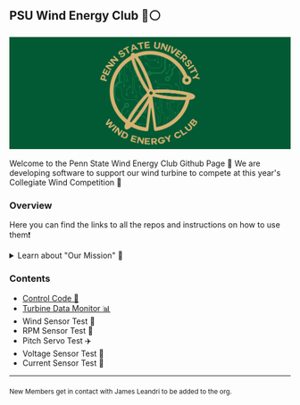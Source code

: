 ## PSU Wind Energy Club 🔵⚪️

![PSU Wind Energy Club Electronic's Team Logo](https://github.com/PSU-CWC/.github/blob/main/WEC_Electronics_Team.jpeg?raw=true)

Welcome to the Penn State Wind Energy Club Github Page 🦁 We are developing software to support our wind turbine to compete at this year's Collegiate Wind Competition 🧪

### Overview
Here you can find the links to all the repos and instructions on how to use them❗️
<details> 
	<summary>Learn about "Our Mission" 🚀</summary>
	The purpose of The Wind Energy Club is to provide an opportunity for students interested in wind energy to:
	<ol>
    <li>Learn about the wind energy industry</li>
    <li>Pursue their passion and develop skills to succeed in the wind industry</li>
    <li>Compete in a Collegiate Wind Competition to develop project development and wind turbine design skills</li>
    <li>Allow students from across the University Park Campus to gain hands-on experience and solve real world problems</li>
    </ol>
</details>

### Contents
* [Control Code 🧠](https://github.com/PSU-CWC/Control) 
* [Turbine Data Monitor 📊](https://github.com/PSU-CWC/Turbine-Data-Monitor)
* Wind Sensor Test 💨
* RPM Sensor Test 🎡
* Pitch Servo Test ✈️
* Voltage Sensor Test 🔌
* Current Sensor Test 🔋
  
---

<sub>New Members get in contact with James Leandri to be added to the org.</sub>